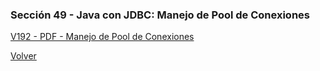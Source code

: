 ### Sección 49 - Java con JDBC: Manejo de Pool de Conexiones 

[V192 - PDF - Manejo de Pool de Conexiones](Apuntes/CJDBC-A-Leccion-PoolConexiones.pdf)


[Volver](../)